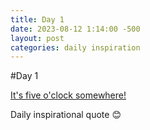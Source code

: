 ```yaml
---
title: Day 1
date: 2023-08-12 1:14:00 -500
layout: post
categories: daily inspiration
---
```


#Day 1

[It's five o'clock somewhere!](https://giphy.com/embed/x7NGqIgiGKDZa6ncnJ)

Daily inspirational quote 😊
